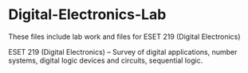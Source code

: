 # Digital-Electronics-Lab
These files include lab work and files for ESET 219 (Digital Electronics)

ESET 219 (Digital Electronics) – Survey of digital applications, number systems, digital logic devices and circuits, sequential logic.
